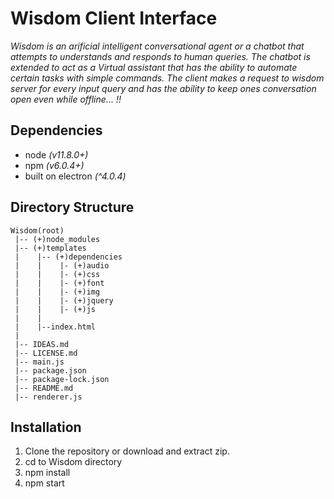 # Wisdom Client Interface

*Wisdom is an arificial intelligent conversational agent or a chatbot that attempts to understands and responds to human queries. The chatbot is extended to act as a Virtual assistant that has the ability to automate certain tasks with simple commands. The client makes a request to wisdom server for every input query and has the ability to keep ones conversation open even while offline... !!*

## Dependencies

- node _(v11.8.0+)_
- npm _(v6.0.4+)_
- built on electron _(^4.0.4)_

## Directory Structure

```
Wisdom(root)
 |-- (+)node_modules
 |-- (+)templates
 |    |-- (+)dependencies
 |    |    |- (+)audio
 |    |    |- (+)css
 |    |    |- (+)font
 |    |    |- (+)img
 |    |    |- (+)jquery
 |    |    |- (+)js
 |    |
 |    |--index.html
 |
 |-- IDEAS.md
 |-- LICENSE.md
 |-- main.js
 |-- package.json
 |-- package-lock.json
 |-- README.md
 |-- renderer.js

```

## Installation

1. Clone the repository or download and extract zip.
2. cd to Wisdom directory
3. npm install 
4. npm start


